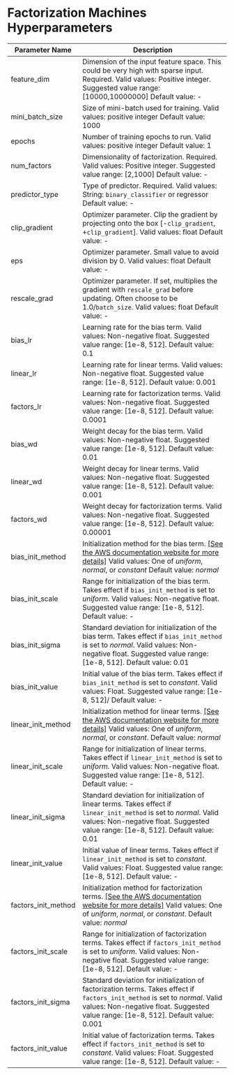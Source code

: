 # Factorization Machines Hyperparameters<a name="fact-machines-hyperparameters"></a>


| Parameter Name | Description | 
| --- | --- | 
| feature\_dim | Dimension of the input feature space\. This could be very high with sparse input\. Required\. Valid values: Positive integer\. Suggested value range: \[10000,10000000\] Default value: \-  | 
| mini\_batch\_size | Size of mini\-batch used for training\.  Valid values: positive integer Default value: 1000  | 
| epochs | Number of training epochs to run\.  Valid values: positive integer Default value: 1  | 
| num\_factors | Dimensionality of factorization\. Required\. Valid values: Positive integer\. Suggested value range: \[2,1000\] Default value: \-  | 
| predictor\_type | Type of predictor\. Required\. Valid values: String: `binary_classifier` or regressor Default value: \-  | 
| clip\_gradient | Optimizer parameter\. Clip the gradient by projecting onto the box \[\-`clip_gradient`, \+`clip_gradient`\]\.  Valid values: float Default value: \-  | 
| eps | Optimizer parameter\. Small value to avoid division by 0\.  Valid values: float Default value: \-  | 
| rescale\_grad | Optimizer parameter\. If set, multiplies the gradient with `rescale_grad` before updating\. Often choose to be 1\.0/`batch_size`\.  Valid values: float Default value: \-  | 
| bias\_lr | Learning rate for the bias term\.  Valid values: Non\-negative float\. Suggested value range: \[1e\-8, 512\]\. Default value: 0\.1  | 
| linear\_lr | Learning rate for linear terms\.  Valid values: Non\-negative float\. Suggested value range: \[1e\-8, 512\]\. Default value: 0\.001  | 
| factors\_lr | Learning rate for factorization terms\.  Valid values: Non\-negative float\. Suggested value range: \[1e\-8, 512\]\. Default value: 0\.0001  | 
| bias\_wd | Weight decay for the bias term\.  Valid values: Non\-negative float\. Suggested value range: \[1e\-8, 512\]\. Default value: 0\.01  | 
| linear\_wd | Weight decay for linear terms\.  Valid values: Non\-negative float\. Suggested value range: \[1e\-8, 512\]\. Default value: 0\.001  | 
| factors\_wd | Weight decay for factorization terms\.  Valid values: Non\-negative float\. Suggested value range: \[1e\-8, 512\]\. Default value: 0\.00001  | 
| bias\_init\_method | Initialization method for the bias term\. [\[See the AWS documentation website for more details\]](http://docs.aws.amazon.com/sagemaker/latest/dg/fact-machines-hyperparameters.html) Valid values: One of *uniform*, *normal*, or *constant* Default value: *normal*  | 
| bias\_init\_scale | Range for initialization of the bias term\. Takes effect if `bias_init_method` is set to *uniform*\.  Valid values: Non\-negative float\. Suggested value range: \[1e\-8, 512\]\. Default value: \-  | 
| bias\_init\_sigma | Standard deviation for initialization of the bias term\. Takes effect if `bias_init_method` is set to *normal*\.  Valid values: Non\-negative float\. Suggested value range: \[1e\-8, 512\]\. Default value: 0\.01  | 
| bias\_init\_value | Initial value of the bias term\. Takes effect if `bias_init_method` is set to *constant*\.  Valid values: Float\. Suggested value range: \[1e\-8, 512\]/ Default value: \-  | 
| linear\_init\_method | Initialization method for linear terms\. [\[See the AWS documentation website for more details\]](http://docs.aws.amazon.com/sagemaker/latest/dg/fact-machines-hyperparameters.html) Valid values: One of *uniform*, *normal*, or *constant*\. Default value: *normal*  | 
| linear\_init\_scale | Range for initialization of linear terms\. Takes effect if `linear_init_method` is set to *uniform*\.  Valid values: Non\-negative float\. Suggested value range: \[1e\-8, 512\]\. Default value: \-  | 
| linear\_init\_sigma | Standard deviation for initialization of linear terms\. Takes effect if `linear_init_method` is set to *normal*\.  Valid values: Non\-negative float\. Suggested value range: \[1e\-8, 512\]\. Default value: 0\.01  | 
| linear\_init\_value | Initial value of linear terms\. Takes effect if `linear_init_method` is set to *constant*\.  Valid values: Float\. Suggested value range: \[1e\-8, 512\]\. Default value: \-  | 
| factors\_init\_method | Initialization method for factorization terms\. [\[See the AWS documentation website for more details\]](http://docs.aws.amazon.com/sagemaker/latest/dg/fact-machines-hyperparameters.html) Valid values: One of *uniform*, *normal*, or *constant*\. Default value: *normal*  | 
| factors\_init\_scale  | Range for initialization of factorization terms\. Takes effect if `factors_init_method` is set to *uniform*\.  Valid values: Non\-negative float\. Suggested value range: \[1e\-8, 512\]\. Default value: \-  | 
| factors\_init\_sigma | Standard deviation for initialization of factorization terms\. Takes effect if `factors_init_method` is set to *normal*\.  Valid values: Non\-negative float\. Suggested value range: \[1e\-8, 512\]\. Default value: 0\.001  | 
| factors\_init\_value | Initial value of factorization terms\. Takes effect if `factors_init_method` is set to *constant*\.  Valid values: Float\. Suggested value range: \[1e\-8, 512\]\. Default value: \-  | 